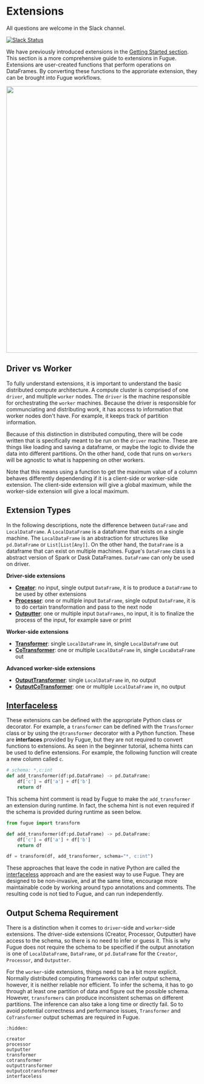 # Extensions

All questions are welcome in the Slack channel.

[![Slack Status](https://img.shields.io/badge/slack-join_chat-white.svg?logo=slack&style=social)](https://join.slack.com/t/fugue-project/shared_invite/zt-jl0pcahu-KdlSOgi~fP50TZWmNxdWYQ)

We have previously introduced extensions in the [Getting Started section](../beginner/beginner_extension.ipynb). This section is a more comprehensive guide to extensions in Fugue. Extensions are user-created functions that perform operations on DataFrames. By converting these functions to the approriate extension, they can be brought into Fugue workflows. 

<img src="../../_images/extensions.svg" width="700">

## Driver vs Worker

To fully understand extensions, it is important to understand the basic distributed compute architecture. A compute cluster is comprised of one `driver`, and multiple `worker` nodes. The `driver` is the machine responsible for orchestrating the `worker` machines. Because the driver is responsible for communciating and distributing work, it has access to information that worker nodes don't have. For example, it keeps track of partition information.

Because of this distinction in distributed computing, there will be code written that is specifically meant to be run on the `driver` machine. These are things like loading and saving a dataframe, or maybe the logic to divide the data into different partitions. On the other hand, code that runs on `workers` will be agnostic to what is happening on other workers.

Note that this means using a function to get the maximum value of a column behaves differently dependending if it is a client-side or worker-side extension. The client-side extension will give a global maximum, while the worker-side extension will give a local maximum.

## Extension Types

In the following descriptions, note the difference between `DataFrame` and `LocalDataFrame`. A `LocalDataFrame` is a dataframe that exists on a single machine. The `LocalDataFrame` is an abstraction for structures like `pd.DataFrame` or `List[List[Any]]`. On the other hand, the `DataFrame` is a dataframe that can exist on multiple machines. Fugue's `DataFrame` class is a abstract version of Spark or Dask DataFrames. `DataFrame` can only be used on driver.

**Driver-side extensions**

* [**Creator**](./creator.ipynb): no input, single output `DataFrame`, it is to produce a `DataFrame` to be used by other extensions
* [**Processor**](./processor.ipynb): one or multiple input `DataFrame`, single output `DataFrame`, it is to do certain transformation and pass to the next node
* [**Outputter**](./outputter.ipynb): one or multiple input `DataFrames`, no input, it is to finalize the process of the input, for example save or print

**Worker-side extensions**

* [**Transformer**](./transformer.ipynb): single `LocalDataFrame` in, single `LocalDataFrame` out
* [**CoTransformer**](./cotransformer.ipynb): one or multiple `LocalDataFrame` in, single `LocaDataFrame` out

**Advanced worker-side extensions**
* [**OutputTransformer**](./outputtransformer.ipynb): single `LocalDataFrame` in, no output
* [**OutputCoTransformer**](./outputcotransformer.ipynb): one or multiple `LocalDataFrame` in, no output

## [Interfaceless](./interfaceless.ipynb)

These extensions can be defined with the appropriate Python class or decorator. For example, a `transformer` can be defined with the `Transformer` class or by using the `@transformer` decorator with a Python function. These are **interfaces** provided by Fugue, but they are not required to convert functions to extensions. As seen in the beginner tutorial, schema hints can be used to define extensions. For example, the following function will create a new column called `c`. 

```python
# schema: *,c:int
def add_transformer(df:pd.DataFrame) -> pd.DataFrame:
    df['c'] = df['a'] + df['b']
    return df
```

This schema hint comment is read by Fugue to make the `add_transformer` an extension during runtime. In fact, the schema hint is not even required if the schema is provided during runtime as seen below. 

```python
from fugue import transform

def add_transformer(df:pd.DataFrame) -> pd.DataFrame:
    df['c'] = df['a'] + df['b']
    return df

df = transform(df, add_transformer, schema="*, c:int")
```

These approaches that leave the code in native Python are called the [interfaceless](./interfaceless.ipynb) approach and are the easiest way to use Fugue. They are designed to be non-invasive, and at the same time, encourage more maintainable code by working around typo annotations and comments. The resulting code is not tied to Fugue, and can run independently.

## Output Schema Requirement

There is a distinction when it comes to `driver`-side and `worker`-side extensions. The driver-side extensions (Creator, Processor, Outputter) have access to the schema, so there is no need to infer or guess it. This is why Fugue does not require the schema to be specified if the output annotation is one of `LocalDataFrame`, `DataFrame`, or `pd.DataFrame` for the `Creator`, `Processor`, and `Outputter`. 

For the `worker`-side extensions, things need to be a bit more explicit. Normally distributed computing frameworks can infer output schema, however, it is neither reliable nor efficient. To infer the schema, it has to go through at least one partition of data and figure out the possible schema. However, `transformers` can produce inconsistent schemas on different partitions. The inference can also take a long time or directly fail. So to avoid potential correctness and performance issues, `Transformer` and `CoTransformer` output schemas are required in Fugue.

```{toctree}
:hidden:

creator
processor
outputter
transformer
cotransformer
outputtransformer
outputcotransformer
interfaceless
```